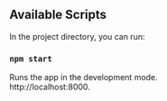 ## Available Scripts

In the project directory, you can run:

### `npm start`

Runs the app in the development mode.<br>
http://localhost:8000.